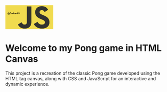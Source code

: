 <img src="https://github.com/Carlos-93/pong-game/blob/main/assets/images/logo.png" width="150">

# Welcome to my Pong game in HTML Canvas

This project is a recreation of the classic Pong game developed using the HTML tag canvas, along with CSS and JavaScript for an interactive and dynamic experience.
